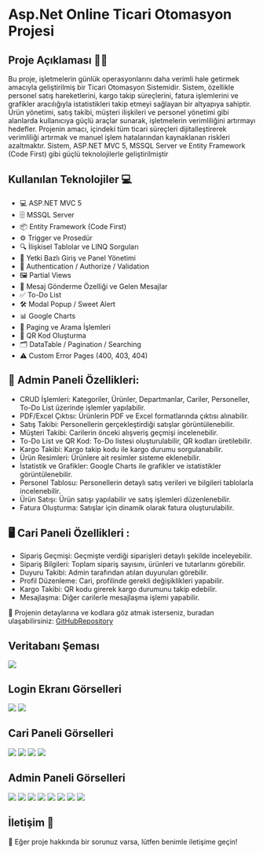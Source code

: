 # Asp.Net Online Ticari Otomasyon Projesi

## Proje Açıklaması 👩‍💻
Bu proje, işletmelerin günlük operasyonlarını daha verimli hale getirmek amacıyla geliştirilmiş bir Ticari Otomasyon Sistemidir. Sistem, özellikle personel satış hareketlerini, kargo takip süreçlerini, fatura işlemlerini ve grafikler aracılığıyla istatistikleri takip etmeyi sağlayan bir altyapıya sahiptir. Ürün yönetimi, satış takibi, müşteri ilişkileri ve personel yönetimi gibi alanlarda kullanıcıya güçlü araçlar sunarak, işletmelerin verimliliğini artırmayı hedefler. Projenin amacı, içindeki tüm ticari süreçleri dijitalleştirerek verimliliği artırmak ve manuel işlem hatalarından kaynaklanan riskleri azaltmaktır. Sistem, ASP.NET MVC 5, MSSQL Server ve Entity Framework (Code First) gibi güçlü teknolojilerle geliştirilmiştir

## Kullanılan Teknolojiler 💻
- 💻 ASP.NET MVC 5 
- 🗄️ MSSQL Server
- 📦 Entity Framework (Code First)
- ⚙️ Trigger ve Prosedür
- 🔍 İlişkisel Tablolar ve LINQ Sorguları
- 🔐 Yetki Bazlı Giriş ve Panel Yönetimi
- 🔑 Authentication / Authorize / Validation
- 🖼️ Partial Views
- 📩 Mesaj Gönderme Özelliği ve Gelen Mesajlar
- ✅ To-Do List
- 🛠️ Modal Popup / Sweet Alert
- 📊 Google Charts
- 🔎 Paging ve Arama İşlemleri
- 📱 QR Kod Oluşturma
- 🗂️ DataTable / Pagination / Searching
- ⚠️ Custom Error Pages (400, 403, 404)
## 🔑 Admin Paneli Özellikleri:
- CRUD İşlemleri: Kategoriler, Ürünler, Departmanlar, Cariler, Personeller, To-Do List üzerinde işlemler yapılabilir.
- PDF/Excel Çıktısı: Ürünlerin PDF ve Excel formatlarında çıktısı alınabilir.
- Satış Takibi: Personellerin gerçekleştirdiği satışlar görüntülenebilir.
- Müşteri Takibi: Carilerin önceki alışveriş geçmişi incelenebilir.
- To-Do List ve QR Kod: To-Do listesi oluşturulabilir, QR kodları üretilebilir.
- Kargo Takibi: Kargo takip kodu ile kargo durumu sorgulanabilir.
- Ürün Resimleri: Ürünlere ait resimler sisteme eklenebilir.
- İstatistik ve Grafikler: Google Charts ile grafikler ve istatistikler görüntülenebilir.
- Personel Tablosu: Personellerin detaylı satış verileri ve bilgileri tablolarla incelenebilir.
- Ürün Satışı: Ürün satışı yapılabilir ve satış işlemleri düzenlenebilir.
- Fatura Oluşturma: Satışlar için dinamik olarak fatura oluşturulabilir.
## 🖥️ Cari Paneli Özellikleri :
- Sipariş Geçmişi: Geçmişte verdiği siparişleri detaylı şekilde inceleyebilir.
- Sipariş Bilgileri: Toplam sipariş sayısını, ürünleri ve tutarlarını görebilir.
- Duyuru Takibi: Admin tarafından atılan duyuruları görebilir.
- Profil Düzenleme: Cari, profilinde gerekli değişiklikleri yapabilir.
- Kargo Takibi: QR kodu girerek kargo durumunu takip edebilir.
- Mesajlaşma: Diğer carilerle mesajlaşma işlemi yapabilir.

🔗 Projenin detaylarına ve kodlara göz atmak isterseniz, buradan ulaşabilirsiniz: [GitHubRepository](https://github.com/Melekdmr/Mvc5-Online-Ticari-Otomasyon)
## Veritabanı Şeması

![ ](https://github.com/Melekdmr/Mvc5-Online-Ticari-Otomasyon/blob/master/images/db.png)


## Login Ekranı Görselleri
![ ](https://github.com/Melekdmr/Mvc5-Online-Ticari-Otomasyon/blob/master/images/login1.png)
![ ](https://github.com/Melekdmr/Mvc5-Online-Ticari-Otomasyon/blob/master/images/login2.png)

## Cari Paneli Görselleri 
![ ](https://github.com/Melekdmr/Mvc5-Online-Ticari-Otomasyon/blob/master/images/profil.png)
![ ](https://github.com/Melekdmr/Mvc5-Online-Ticari-Otomasyon/blob/master/images/duyuru.png)
![ ](https://github.com/Melekdmr/Mvc5-Online-Ticari-Otomasyon/blob/master/images/mesaj.png)
![ ](https://github.com/Melekdmr/Mvc5-Online-Ticari-Otomasyon/blob/master/images/yenimesj.png)


## Admin Paneli Görselleri 
![ ](https://github.com/Melekdmr/Mvc5-Online-Ticari-Otomasyon/blob/master/images/galeri.png)
![ ](https://github.com/Melekdmr/Mvc5-Online-Ticari-Otomasyon/blob/master/images/satislar.png)
![ ](https://github.com/Melekdmr/Mvc5-Online-Ticari-Otomasyon/blob/master/images/pie.png)
![ ](https://github.com/Melekdmr/Mvc5-Online-Ticari-Otomasyon/blob/master/images/urundetay.png)
![ ](https://github.com/Melekdmr/Mvc5-Online-Ticari-Otomasyon/blob/master/images/dinamikf.png)
![ ](https://github.com/Melekdmr/Mvc5-Online-Ticari-Otomasyon/blob/master/images/percart.png)
![ ](https://github.com/Melekdmr/Mvc5-Online-Ticari-Otomasyon/blob/master/images/todo.png)
![ ](https://github.com/Melekdmr/Mvc5-Online-Ticari-Otomasyon/blob/master/images/hizlitablo.png)


## İletişim 📧
🔗 Eğer proje hakkında bir sorunuz varsa, lütfen benimle iletişime geçin!

